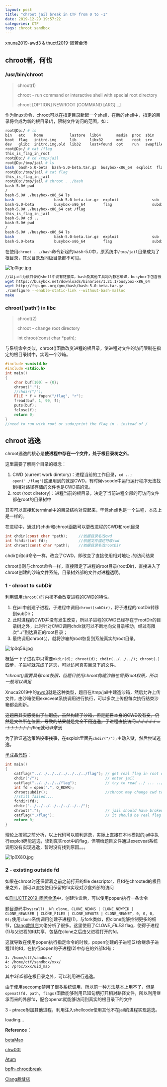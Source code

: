 ```yaml
---
layout: post
title: "chroot jail break in CTF from 0 to -1"
date: 2019-12-29 19:57:22
categories: CTF
tags: chroot sandbox
---
```


xnuna2019-awd3 & thuctf2019-固若金汤

## chroot者，何也

### /usr/bin/chroot

> chroot(1) 
>
> chroot - run command or interactive shell with special root directory 
>
> chroot [OPTION] NEWROOT [COMMAND [ARG]…]

作为linux命令，chroot可以在指定目录新起一个shell，在新的shell中，指定的目录将会成为新的根目录(/)，限制文件访问的范围。如：

```bash
root@Dp:/ # ls
bin   etc    home            lastore  lib64       media  proc  sbin      sys  var
boot  flag   initrd.img      lib      libx32      mnt    root  srv       tmp  vmlinuz
dev   glibc  initrd.img.old  lib32    lost+found  opt    run   swapfile  usr  vmlinuz.old
root@Dp:/ # cat /flag
this_is_flag_in_root
root@Dp:/ # cd /tmp/jail 
root@Dp:/tmp/jail # ls
bash  bash-5.0-beta  bash-5.0-beta.tar.gz  busybox-x86_64  exploit  flag  sub  subdir
root@Dp:/tmp/jail # cat flag
this_is_flag_in_jail
root@Dp:/tmp/jail # chroot . ./bash
bash-5.0# pwd
/
bash-5.0# ./busybox-x86_64 ls
bash                  bash-5.0-beta.tar.gz  exploit               sub
bash-5.0-beta         busybox-x86_64        flag                  subdir
bash-5.0# ./busybox-x86_64 cat /flag
this_is_flag_in_jail
bash-5.0# cd ..
bash-5.0# pwd
/
bash-5.0# ./busybox-x86_64 ls
bash                  bash-5.0-beta.tar.gz  exploit               sub
bash-5.0-beta         busybox-x86_64        flag                  subdir
```

在使用```chroot . ./bash```命令新起的bash-5.0中，原系统中```/tmp/jail```目录成为了根目录，其父目录及同级目录都不可见。

![1p0lge.jpg](https://s2.ax1x.com/2020/01/18/1p0lge.jpg)

```bash
//以jail为根目录的shell中没有链接库，bash及其他工具均为静态编译，busybox中包含很多常用工具命令
wget https://busybox.net/downloads/binaries/1.21.1/busybox-x86_64
wget http://ftp.gnu.org/gnu/bash/bash-5.0-beta.tar.gz
./configure --enable-static-link --without-bash-malloc
make
```

### chroot('path') in libc

> chroot(2) 
>
> chroot - change root directory
>
> int chroot(const char *path);

与系统命令类似，chroot()函数改变进程的根目录，使进程对文件的访问限制在指定的根目录树中，实现一个沙箱。

```c
#include <unistd.h>
#include <stdio.h>
int main()
{
    char buf[100] = {0};
    chroot(".");
    //chdir("/");
    FILE * f = fopen("/flag", "r");
    fread(buf, 1, 99, f);
    puts(buf);
    fclose(f);
    return 0;
}
//need to run with root or sudo;print the flag in . instead of / 
```

## chroot 逃逸

chroot逃逸的核心是**使进程中存在一个文件，处于根目录树之外**。

这里需要了解两个目录的概念：

1. CWD (current work diretory)：进程当前的工作目录，```cd ..; open('./flag')```这里用到的就是CWD，有时候vscode中运行运行程序无法找到相对路径存储的文件也是CWD搞的鬼。
2. root (root diretory)：进程当前的根目录，决定了当前进程全部的可访问文件都在root的目录树中

其实可以直接和terminal中的目录结构对应起来，毕竟shell也是一个进程，本质上是一样的。

在进程中，通过(f)chdir和chroot函数可以更改进程的CWD和root目录

```c
int chdir(const char *path);     //依据目录名改cwd
int fchdir(int fd);              //依据文件描述符改cwd
int chroot(const char *path);    //依据目录名改rootDir
```

chdir()和cd命令一样，改变了CWD，即改变了直接使用相对地址```.```的访问结果

chroot()则与chroot命令一样，直接限定了进程的root目录(rootDir)，直接进入了chroot创建的沙箱文件系统，目录树外部的文件对进程透明。

### 1 - chroot to subDir 

利用调用```chroot()```时内核不会改变进程的CWD的特性。

1. 在jail中创建子进程，子进程中调用```chroot(subDir)```，将子进程的rootDir转移到subDir；
2. 此时进程的CWD并没有发生改变，所以子进程的CWD已经存在于rootDir的目录树之外，此时针对CWD调用chdir就可以不断地向父目录移动，经过有限次“../”到达真正的root目录；
3. 最终调用chroot(.)，就将沙箱的root恢复到系统真实的root目录。

![1p0q56.jpg](https://s2.ax1x.com/2020/01/18/1p0q56.jpg)

概括一下子进程中只需要```mkdir(d); chroot(d); chdir(../../../); chroot(.)```四步，子进程就完成了逃逸，可以访问真实目录下的文件。

**chroot()需要具有root权限，但题目使用chroot构建沙箱也需要root权限，所以一般可以满足*

Xnuca2019中的[awd3](<https://github.com/JX-Zhang98/MyStudy/tree/master/others/xnuca2019-chroot>)就是这种类型，题目在/tmp/jail中建造沙箱，然后允许上传文件，由沙箱使用execveat系统调用进行执行，可以多次上传但每次执行结束沙箱都会刷新。

~~这题目其实感觉出了些瑕疵，虽然构建了沙箱，但是题目本身的CWD没有变，仍然是文件所在位置，导致的结果就是完全不用逃逸，子进程直接访问../../../../../ ... ../../../../../../../flag就可以拿到~~

为了验证逃逸策略~~没事找事~~，在exploit里面先```chdir("/");```主动入狱，然后尝试逃逸。

[半成品代码](<https://github.com/JX-Zhang98/MyStudy/blob/master/others/xnuca2019-chroot/exploit.c>)：

```c
int main()
{
    catflag("../../../../../../../../flag"); // get real flag in root directly
    chdir("/");                              // enter jail
    catflag("../../../../flag");             // try to read ../ ... ../flag in root2
    int fd = open(".", O_RDWR);
    chrootsubdir();                          //chroot may change cwd to chrooted
    //still failed....
    fchdir(fd);
    chdir("../../../../../../../../");
    chroot(".");                             // jail should have broken
    catflag("./flag");                       // it should be real flag
    return 0;
}
```

理论上按照之前分析，以上代码可以顺利逃逸，实际上直接在本地模拟的jail中执行exploit确能逃逸，读到真实root中的flag，但喂给题目文件通过execveat系统调用没有实现逃逸，暂时没有找到原因。。。

![1p0X8O.jpg](https://s2.ax1x.com/2020/01/18/1p0X8O.jpg)

### 2 - existing outside fd

如果在chroot时还保留着之前之前打开的file descriptor，且fd在chrooted的根目录之外，则可以直接使用保留的fd实现对沙盒外部的访问

如[THUCTF2019-固若金汤](<https://github.com/JX-Zhang98/MyStudy/tree/master/others/THUCTF2019-impregnable>)中，创建沙盒后，可以使用popen执行一条命令

题目源码中```syscall(__NR_clone, CLONE_NEWNS | CLONE_NEWPID | CLONE_NEWUSER | CLONE_FILES | CLONE_NEWUTS | CLONE_NEWNET, 0, 0, 0, 0);```使用```clone```系统调用创建子进程(1)，与fork类似，但clone能够控制更多的细节，[Clang裁缝店](<https://xuanxuanblingbling.github.io/ctf/pwn/2019/10/15/sandbox/>)大佬分析了很多。这里使用了*CLONE_FILES* flag，使得子进程(1)与父进程的fd共享，包括在clone之后由父进程打开的fd。

这就导致在使用popen执行指定命令的时候，popen创建的子进程(2)会继承子进程(1)的fd，在执行popen的子进程(2)中存在的外部fd有：

```
3: /home/ctf/sandbox/
4: /home/ctf/sandbox/xxx/
5: /proc/xxx/uid_map
```

其中3和5都在根目录之外，可以利用进行逃逸。

由于使用seccomp禁用了很多系统调用，所以前一种方法基本上用不了，但是```openat(fd, path, flags)```函数能够利用已知句柄打开相对路径文件，所以利用继承而来的外部fd，配合openat就能够访问到真实的根目录下的文件

3 - ptrace附加其他进程，利用注入shellcode使用其他不在jail的进程实现逃逸。

loading...

**Reference：**

[betaMao](https://blog.betamao.me/2019/01/31/Linux%E6%B2%99%E7%AE%B1%E4%B9%8Bchroot%E4%B8%8Erbash/)

[chw00t](https://github.com/earthquake/chw00t/blob/master/Presentations/Balazs_Bucsay_Hacktivity2015_chw00t.pdf)

[Atum](http://atum.li/2017/04/25/linuxsandbox/)

[bpfh-chrootbreak](https://web.archive.org/web/20160127150916/http://www.bpfh.net/simes/computing/chroot-break.html)

[Clang裁缝店](<https://xuanxuanblingbling.github.io/ctf/pwn/2019/10/15/sandbox/>)

